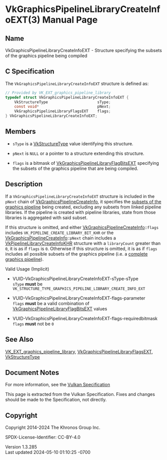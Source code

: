 # VkGraphicsPipelineLibraryCreateInfoEXT(3) Manual Page

## Name

VkGraphicsPipelineLibraryCreateInfoEXT - Structure specifying the
subsets of the graphics pipeline being compiled



## <a href="#_c_specification" class="anchor"></a>C Specification

The `VkGraphicsPipelineLibraryCreateInfoEXT` structure is defined as:

``` c
// Provided by VK_EXT_graphics_pipeline_library
typedef struct VkGraphicsPipelineLibraryCreateInfoEXT {
    VkStructureType                      sType;
    const void*                          pNext;
    VkGraphicsPipelineLibraryFlagsEXT    flags;
} VkGraphicsPipelineLibraryCreateInfoEXT;
```

## <a href="#_members" class="anchor"></a>Members

- `sType` is a [VkStructureType](https://registry.khronos.org/vulkan/specs/1.3-extensions/man/html/VkStructureType.html) value identifying
  this structure.

- `pNext` is `NULL` or a pointer to a structure extending this
  structure.

- `flags` is a bitmask of
  [VkGraphicsPipelineLibraryFlagBitsEXT](https://registry.khronos.org/vulkan/specs/1.3-extensions/man/html/VkGraphicsPipelineLibraryFlagBitsEXT.html)
  specifying the subsets of the graphics pipeline that are being
  compiled.

## <a href="#_description" class="anchor"></a>Description

If a `VkGraphicsPipelineLibraryCreateInfoEXT` structure is included in
the `pNext` chain of
[VkGraphicsPipelineCreateInfo](https://registry.khronos.org/vulkan/specs/1.3-extensions/man/html/VkGraphicsPipelineCreateInfo.html), it
specifies the <a
href="https://registry.khronos.org/vulkan/specs/1.3-extensions/html/vkspec.html#pipelines-graphics-subsets"
target="_blank" rel="noopener">subsets of the graphics pipeline</a>
being created, excluding any subsets from linked pipeline libraries. If
the pipeline is created with pipeline libraries, state from those
libraries is aggregated with said subset.

If this structure is omitted, and either
[VkGraphicsPipelineCreateInfo](https://registry.khronos.org/vulkan/specs/1.3-extensions/man/html/VkGraphicsPipelineCreateInfo.html)::`flags`
includes `VK_PIPELINE_CREATE_LIBRARY_BIT_KHR` or the
[VkGraphicsPipelineCreateInfo](https://registry.khronos.org/vulkan/specs/1.3-extensions/man/html/VkGraphicsPipelineCreateInfo.html)::`pNext`
chain includes a
[VkPipelineLibraryCreateInfoKHR](https://registry.khronos.org/vulkan/specs/1.3-extensions/man/html/VkPipelineLibraryCreateInfoKHR.html)
structure with a `libraryCount` greater than `0`, it is as if `flags` is
`0`. Otherwise if this structure is omitted, it is as if `flags`
includes all possible subsets of the graphics pipeline (i.e. a <a
href="https://registry.khronos.org/vulkan/specs/1.3-extensions/html/vkspec.html#pipelines-graphics-subsets-complete"
target="_blank" rel="noopener">complete graphics pipeline</a>).

Valid Usage (Implicit)

- <a href="#VUID-VkGraphicsPipelineLibraryCreateInfoEXT-sType-sType"
  id="VUID-VkGraphicsPipelineLibraryCreateInfoEXT-sType-sType"></a>
  VUID-VkGraphicsPipelineLibraryCreateInfoEXT-sType-sType  
  `sType` **must** be
  `VK_STRUCTURE_TYPE_GRAPHICS_PIPELINE_LIBRARY_CREATE_INFO_EXT`

- <a href="#VUID-VkGraphicsPipelineLibraryCreateInfoEXT-flags-parameter"
  id="VUID-VkGraphicsPipelineLibraryCreateInfoEXT-flags-parameter"></a>
  VUID-VkGraphicsPipelineLibraryCreateInfoEXT-flags-parameter  
  `flags` **must** be a valid combination of
  [VkGraphicsPipelineLibraryFlagBitsEXT](https://registry.khronos.org/vulkan/specs/1.3-extensions/man/html/VkGraphicsPipelineLibraryFlagBitsEXT.html)
  values

- <a
  href="#VUID-VkGraphicsPipelineLibraryCreateInfoEXT-flags-requiredbitmask"
  id="VUID-VkGraphicsPipelineLibraryCreateInfoEXT-flags-requiredbitmask"></a>
  VUID-VkGraphicsPipelineLibraryCreateInfoEXT-flags-requiredbitmask  
  `flags` **must** not be `0`

## <a href="#_see_also" class="anchor"></a>See Also

[VK_EXT_graphics_pipeline_library](https://registry.khronos.org/vulkan/specs/1.3-extensions/man/html/VK_EXT_graphics_pipeline_library.html),
[VkGraphicsPipelineLibraryFlagsEXT](https://registry.khronos.org/vulkan/specs/1.3-extensions/man/html/VkGraphicsPipelineLibraryFlagsEXT.html),
[VkStructureType](https://registry.khronos.org/vulkan/specs/1.3-extensions/man/html/VkStructureType.html)

## <a href="#_document_notes" class="anchor"></a>Document Notes

For more information, see the <a
href="https://registry.khronos.org/vulkan/specs/1.3-extensions/html/vkspec.html#VkGraphicsPipelineLibraryCreateInfoEXT"
target="_blank" rel="noopener">Vulkan Specification</a>

This page is extracted from the Vulkan Specification. Fixes and changes
should be made to the Specification, not directly.

## <a href="#_copyright" class="anchor"></a>Copyright

Copyright 2014-2024 The Khronos Group Inc.

SPDX-License-Identifier: CC-BY-4.0

Version 1.3.285  
Last updated 2024-05-10 01:10:25 -0700
